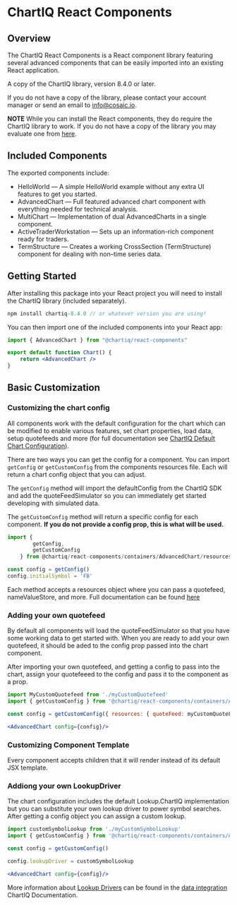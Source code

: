 # ChartIQ React Components

## Overview

The ChartIQ React Components is a React component library featuring several advanced components that can be easily imported into an existing React application.

A copy of the ChartIQ library, version 8.4.0 or later.

If you do not have a copy of the library, please contact your account manager or send an email to <info@cosaic.io>.

**NOTE** While you can install the React components, they do require the ChartIQ library to work. If you do not have a copy of the library you may evaluate one from [here](https://cosaic.io/chartiq-sdk-library-download/).

## Included Components

The exported components include:

- HelloWorld &mdash; A simple HelloWorld example without any extra UI features to get you started.
- AdvancedChart &mdash; Full featured advanced chart component with everything needed for technical analysis.
- MultiChart &mdash; Implementation of dual AdvancedCharts in a single component.
- ActiveTraderWorkstation &mdash; Sets up an information-rich component ready for traders.
- TermStructure &mdash; Creates a working CrossSection (TermStructure) component for dealing with non&ndash;time series data.

## Getting Started

After installing this package into your React project you will need to install the ChartIQ library (included separately).

```js
npm install chartiq-8.4.0 // or whatever version you are using!
```

You can then import one of the included components into your React app:

```jsx
import { AdvancedChart } from "@chartiq/react-components"

export default function Chart() {
	return <AdvancedChart />
}

```

## Basic Customization

### Customizing the chart config

All components work with the default configuration for the chart which can be modified to enable various features, set chart properties, load data, setup quotefeeds and more (for full documentation see [ChartIQ Default Chart Configuration](https://documentation.chartiq.com/tutorial-Chart%20Configuration.html)).

There are two ways you can get the config for a component. You can import `getConfig` or `getCustomConfig` from the components resources file. Each will return a chart config object that you can adjust.

The `getConfig` method will import the defaultConfig from the ChartIQ SDK and add the quoteFeedSimulator so you can immediately get started developing with simulated data.

The `getCustomConfig` method will return a specific config for each component. **If you do not provide a config prop, this is what will be used.**

```js
import {
		getConfig,
		getCustomConfig
	} from @chartiq/react-components/containers/AdvancedChart/resources

const config = getConfig()
config.initialSymbol = 'FB'
```

Each method accepts a resources object where you can pass a quotefeed, nameValueStore, and more. Full documentation can be found [here](https://documentation.chartiq.com/tutorial-Chart%20Configuration.html)

### Adding your own quotefeed

By default all components will load the quoteFeedSimulator so that you have some working data to get started with. When you are ready to add your own quotefeed, it should be aded to the config prop passed into the chart component.

After importing your own quotefeed, and getting a config to pass into the chart, assign your quotefeeed to the config and  pass it to the component as a prop.

```jsx
import MyCustomQuotefeed from './myCustomQuotefeed'
import { getCustomConfig } from '@chartiq/react-components/containers/AdvancedChart/resources'

const config = getCustomConfig({ resources: { quoteFeed: myCustomQuoteFeed }})

<AdvancedChart config={config}/>
```

### Customizing Component Template

Every component accepts children that it will render instead of its default JSX template. 
### Addiong your own LookupDriver

The chart configuration includes the default Lookup.ChartIQ implementation but you can substitute your own lookup driver to power symbol searches. After getting a config object you can assign a custom lookup.

```jsx
import customSymbolLookup from './myCustomSymbolLookup'
import { getCustomConfig } from '@chartiq/react-components/containers/AdvancedChart/resources'

const config = getCustomConfig()

config.lookupDriver = customSymbolLookup

<AdvancedChart config={config}/>
```

More information about [Lookup Drivers](https://documentation.chartiq.com/CIQ.ChartEngine.Driver.Lookup.html) can be found in the [data integration](https://documentation.chartiq.com/tutorial-DataIntegrationQuoteFeeds.html#main) ChartIQ Documentation.

